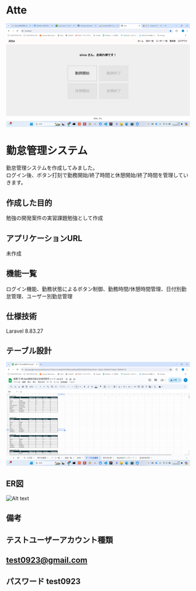 # Atte
![Alt text](img/勤怠打刻ページ.png)
# 勤怠管理システム
勤怠管理システムを作成してみました。  
ログイン後、ボタン打刻で勤務開始/終了時間と休憩開始/終了時間を管理していきます。  

## 作成した目的
勉強の開発案件の実習課題勉強として作成

## アプリケーションURL
未作成

## 機能一覧
ログイン機能、勤務状態によるボタン制御、勤務時間/休憩時間管理、日付別勤怠管理、ユーザー別勤怠管理

## 仕様技術
Laravel 8.83.27

## テーブル設計
![Alt text](img/テーブル仕様書.png)

## ER図
![Alt text](img/ER図.png)

## 備考
## テストユーザーアカウント種類
## test0923@gmail.com
## パスワード test0923
